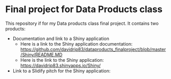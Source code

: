 # Final project for Data Products class

This repository if for my Data products class final project. It contains two products:

- Documentation and link to a Shiny application
    - Here is a link to the Shiny application documentation: https://github.com/davidrip83/dataproducts_finalproject/blob/master/Shiny/README.MD
    - Here is the link to the Shiny application: https://davidrip83.shinyapps.io/Shiny/
- Link to a Slidify pitch for the Shiny application: 

